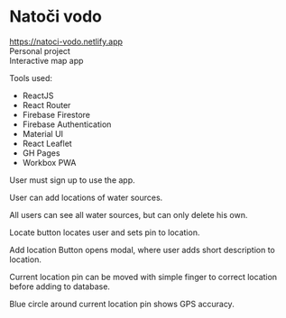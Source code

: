 # Natoči vodo

https://natoci-vodo.netlify.app \
Personal project \
Interactive map app

Tools used:
- ReactJS
- React Router
- Firebase Firestore
- Firebase Authentication
- Material UI
- React Leaflet 
- GH Pages
- Workbox PWA


User must sign up to use the app. 

User can add locations of water sources. 

All users can see all water sources, but can only delete his own. 

Locate button locates user and sets pin to location. 

Add location Button opens modal, where user adds short description to location. 

Current location pin can be moved with simple finger to correct location before adding to database. 

Blue circle around current location pin shows GPS accuracy.




